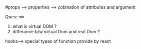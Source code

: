 

#props --> properties
    --> cobination of attributes and argument



Ques::==> 
1. what is virtual DOM ?
2. differance b/w virtual Dom and real Dom ?

hooks--> special types of function provide  by react 

